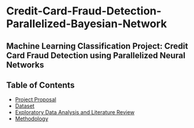 # Credit-Card-Fraud-Detection-Parallelized-Bayesian-Network
## Machine Learning Classification Project: Credit Card Fraud Detection using Parallelized Neural Networks

## Table of Contents

* [Project Proposal](https://github.com/amir-ghaderi/Credit-Card-Fraud-Detection-Parallelized-Bayesian-Network/blob/master/MRP%20Proposal.pdf) 
* [Dataset](https://github.com/amir-ghaderi/Credit-Card-Fraud-Detection-Parallelized-Bayesian-Network/blob/master/Dataset) 
* [Exploratory Data Analysis and Literature Review](https://github.com/amir-ghaderi/Credit-Card-Fraud-Detection-Parallelized-Bayesian-Network/blob/master/Exploratory%20Data%20Analysis%20and%20Literature%20Review%20.pdf) 
* [Methodology](https://github.com/amir-ghaderi/Credit-Card-Fraud-Detection-Parallelized-Bayesian-Network/blob/master/Methodology.pdf) 
